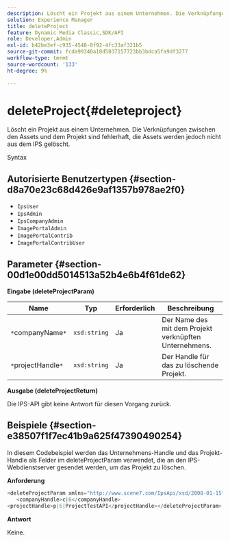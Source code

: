 ```yaml
---
description: Löscht ein Projekt aus einem Unternehmen. Die Verknüpfungen zwischen den Assets und dem Projekt sind fehlerhaft, die Assets werden jedoch nicht aus dem IPS gelöscht.
solution: Experience Manager
title: deleteProject
feature: Dynamic Media Classic,SDK/API
role: Developer,Admin
exl-id: b42be3ef-c935-4548-8f92-4fc33af321b5
source-git-commit: fcda99340a18d5037157723bb3bdca5fa9df3277
workflow-type: tm+mt
source-wordcount: '133'
ht-degree: 9%

---
```


# deleteProject{#deleteproject}

Löscht ein Projekt aus einem Unternehmen. Die Verknüpfungen zwischen den Assets und dem Projekt sind fehlerhaft, die Assets werden jedoch nicht aus dem IPS gelöscht.

Syntax

## Autorisierte Benutzertypen {#section-d8a70e23c68d426e9af1357b978ae2f0}

* `IpsUser`
* `IpsAdmin`
* `IpsCompanyAdmin`
* `ImagePortalAdmin`
* `ImagePortalContrib`
* `ImagePortalContribUser`

## Parameter {#section-00d1e00dd5014513a52b4e6b4f61de62}

**Eingabe (deleteProjectParam)**

| Name | Typ | Erforderlich | Beschreibung |
|---|---|---|---|
| `*`companyName`*` | `xsd:string` | Ja | Der Name des mit dem Projekt verknüpften Unternehmens. |
| `*`projectHandle`*` | `xsd:string` | Ja | Der Handle für das zu löschende Projekt. |

**Ausgabe (deleteProjectReturn)**

Die IPS-API gibt keine Antwort für diesen Vorgang zurück.

## Beispiele {#section-e38507f1f7ec41b9a625f47390490254}

In diesem Codebeispiel werden das Unternehmens-Handle und das Projekt-Handle als Felder im deleteProjectParam verwendet, die an den IPS-Webdienstserver gesendet werden, um das Projekt zu löschen.

**Anforderung**

```java
<deleteProjectParam xmlns="http://www.scene7.com/IpsApi/xsd/2008-01-15">
   <companyHandle>c|6</companyHandle>
<projectHandle>p|6|ProjectTestAPI</projectHandle></deleteProjectParam>
```

**Antwort**

Keine.
